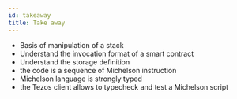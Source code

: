 ```yaml
---
id: takeaway
title: Take away
---
```



- Basis of manipulation of a stack
- Understand the invocation format of a smart contract 
- Understand the storage definition
- the code is a sequence of Michelson instruction
- Michelson language is strongly typed
- the Tezos client allows to typecheck and test a Michelson script




